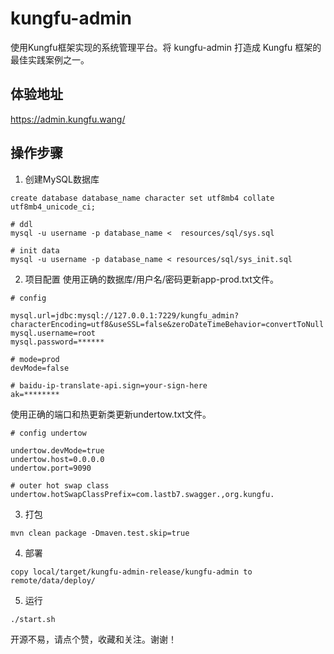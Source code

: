 

# kungfu-admin

使用Kungfu框架实现的系统管理平台。将 kungfu-admin 打造成 Kungfu 框架的最佳实践案例之一。

## 体验地址
https://admin.kungfu.wang/

## 操作步骤
1. 创建MySQL数据库
```shell
create database database_name character set utf8mb4 collate utf8mb4_unicode_ci;

# ddl
mysql -u username -p database_name <  resources/sql/sys.sql

# init data
mysql -u username -p database_name < resources/sql/sys_init.sql

```

2. 项目配置
   使用正确的数据库/用户名/密码更新app-prod.txt文件。

```shell
# config

mysql.url=jdbc:mysql://127.0.0.1:7229/kungfu_admin?characterEncoding=utf8&useSSL=false&zeroDateTimeBehavior=convertToNull
mysql.username=root
mysql.password=******

# mode=prod
devMode=false

# baidu-ip-translate-api.sign=your-sign-here
ak=********
```
使用正确的端口和热更新类更新undertow.txt文件。
```shell
# config undertow

undertow.devMode=true
undertow.host=0.0.0.0
undertow.port=9090

# outer hot swap class
undertow.hotSwapClassPrefix=com.lastb7.swagger.,org.kungfu.
```
3. 打包

```shell
mvn clean package -Dmaven.test.skip=true
```

4. 部署
```shell
copy local/target/kungfu-admin-release/kungfu-admin to remote/data/deploy/
```

5. 运行

```shell
./start.sh
```


开源不易，请点个赞，收藏和关注。谢谢！